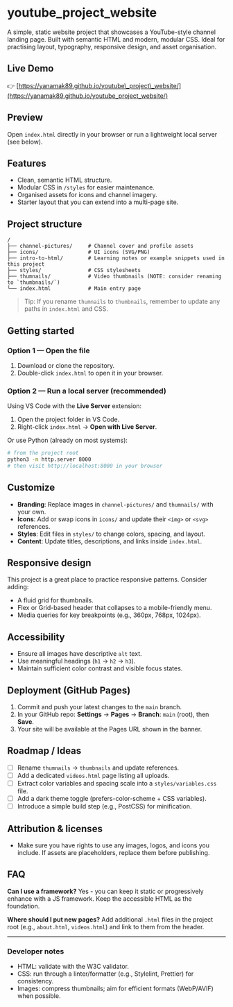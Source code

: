 # youtube\_project\_website

A simple, static website project that showcases a YouTube-style channel landing page. Built with semantic HTML and modern, modular CSS. Ideal for practising layout, typography, responsive design, and asset organisation.

## Live Demo

👉 [https://yanamak89.github.io/youtube\_project\_website/](https://yanamak89.github.io/youtube_project_website/)

## Preview

Open `index.html` directly in your browser or run a lightweight local server (see below).

## Features

* Clean, semantic HTML structure.
* Modular CSS in `/styles` for easier maintenance.
* Organised assets for icons and channel imagery.
* Starter layout that you can extend into a multi-page site.

## Project structure

```
/
├── channel-pictures/     # Channel cover and profile assets
├── icons/                # UI icons (SVG/PNG)
├── intro-to-html/        # Learning notes or example snippets used in this project
├── styles/               # CSS stylesheets
├── thumnails/            # Video thumbnails (NOTE: consider renaming to `thumbnails/`)
└── index.html            # Main entry page
```

> Tip: If you rename `thumnails` to `thumbnails`, remember to update any paths in `index.html` and CSS.

## Getting started

### Option 1 — Open the file

1. Download or clone the repository.
2. Double-click `index.html` to open it in your browser.

### Option 2 — Run a local server (recommended)

Using VS Code with the **Live Server** extension:

1. Open the project folder in VS Code.
2. Right-click `index.html` → **Open with Live Server**.

Or use Python (already on most systems):

```bash
# from the project root
python3 -m http.server 8000
# then visit http://localhost:8000 in your browser
```

## Customize

* **Branding**: Replace images in `channel-pictures/` and `thumnails/` with your own.
* **Icons**: Add or swap icons in `icons/` and update their `<img>` or `<svg>` references.
* **Styles**: Edit files in `styles/` to change colors, spacing, and layout.
* **Content**: Update titles, descriptions, and links inside `index.html`.

## Responsive design

This project is a great place to practice responsive patterns. Consider adding:

* A fluid grid for thumbnails.
* Flex or Grid-based header that collapses to a mobile-friendly menu.
* Media queries for key breakpoints (e.g., 360px, 768px, 1024px).

## Accessibility

* Ensure all images have descriptive `alt` text.
* Use meaningful headings (`h1` → `h2` → `h3`).
* Maintain sufficient color contrast and visible focus states.

## Deployment (GitHub Pages)

1. Commit and push your latest changes to the `main` branch.
2. In your GitHub repo: **Settings** → **Pages** → **Branch**: `main` (root), then **Save**.
3. Your site will be available at the Pages URL shown in the banner.

## Roadmap / Ideas

* [ ] Rename `thumnails` → `thumbnails` and update references.
* [ ] Add a dedicated `videos.html` page listing all uploads.
* [ ] Extract color variables and spacing scale into a `styles/variables.css` file.
* [ ] Add a dark theme toggle (prefers-color-scheme + CSS variables).
* [ ] Introduce a simple build step (e.g., PostCSS) for minification.

## Attribution & licenses

* Make sure you have rights to use any images, logos, and icons you include. If assets are placeholders, replace them before publishing.

## FAQ

**Can I use a framework?** Yes - you can keep it static or progressively enhance with a JS framework. Keep the accessible HTML as the foundation.

**Where should I put new pages?** Add additional `.html` files in the project root (e.g., `about.html`, `videos.html`) and link to them from the header.

---

### Developer notes

* HTML: validate with the W3C validator.
* CSS: run through a linter/formatter (e.g., Stylelint, Prettier) for consistency.
* Images: compress thumbnails; aim for efficient formats (WebP/AVIF) when possible.
